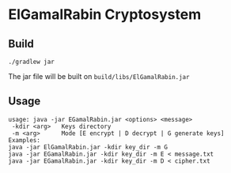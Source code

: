 # ElGamalRabin Cryptosystem

## Build

```
./gradlew jar
```

The jar file will be built on ```build/libs/ElGamalRabin.jar``` 

## Usage

```
usage: java -jar EGamalRabin.jar <options> <message>
 -kdir <arg>   Keys directory
 -m <arg>      Mode [E encrypt | D decrypt | G generate keys]
Examples:
java -jar ElGamalRabin.jar -kdir key_dir -m G 
java -jar EGamalRabin.jar -kdir key_dir -m E < message.txt 
java -jar EGamalRabin.jar -kdir key_dir -m D < cipher.txt
```

